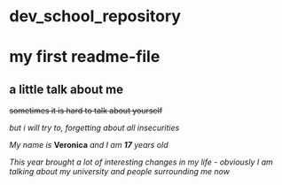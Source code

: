 # dev_school_repository
# my first readme-file
a little talk about me
----------------------
~~sometimes it is hard to talk about yourself~~

*but i will try to, forgetting about all insecurities*

*My name is* **Veronica** *and I am **17** years old*

_This year brought a lot of interesting changes in my life - obviously I am talking about my university and people surrounding me now_
